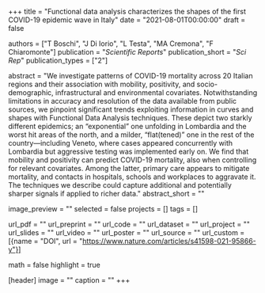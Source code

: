 +++
title = "Functional data analysis characterizes the shapes of the first COVID-19 epidemic wave in Italy"
date = "2021-08-01T00:00:00"
draft = false

authors = ["T Boschi", "J Di Iorio", "L Testa", "MA Cremona", "F Chiaromonte"]
publication = "_Scientific Reports_"
publication_short = "_Sci Rep_"
publication_types = ["2"]

abstract = "We investigate patterns of COVID-19 mortality across 20 Italian regions and their association with mobility, positivity, and socio-demographic, infrastructural and environmental covariates. Notwithstanding limitations in accuracy and resolution of the data available from public sources, we pinpoint significant trends exploiting information in curves and shapes with Functional Data Analysis techniques. These depict two starkly different epidemics; an “exponential” one unfolding in Lombardia and the worst hit areas of the north, and a milder, “flat(tened)” one in the rest of the country—including Veneto, where cases appeared concurrently with Lombardia but aggressive testing was implemented early on. We find that mobility and positivity can predict COVID-19 mortality, also when controlling for relevant covariates. Among the latter, primary care appears to mitigate mortality, and contacts in hospitals, schools and workplaces to aggravate it. The techniques we describe could capture additional and potentially sharper signals if applied to richer data."
abstract_short = ""

image_preview = ""
selected = false
projects = []
tags = []

url_pdf = ""
url_preprint = ""
url_code = ""
url_dataset = ""
url_project = ""
url_slides = ""
url_video = ""
url_poster = ""
url_source = ""
url_custom = [{name = "DOI", url = "https://www.nature.com/articles/s41598-021-95866-y"}]

math = false
highlight = true

[header]
image = ""
caption = ""
+++
